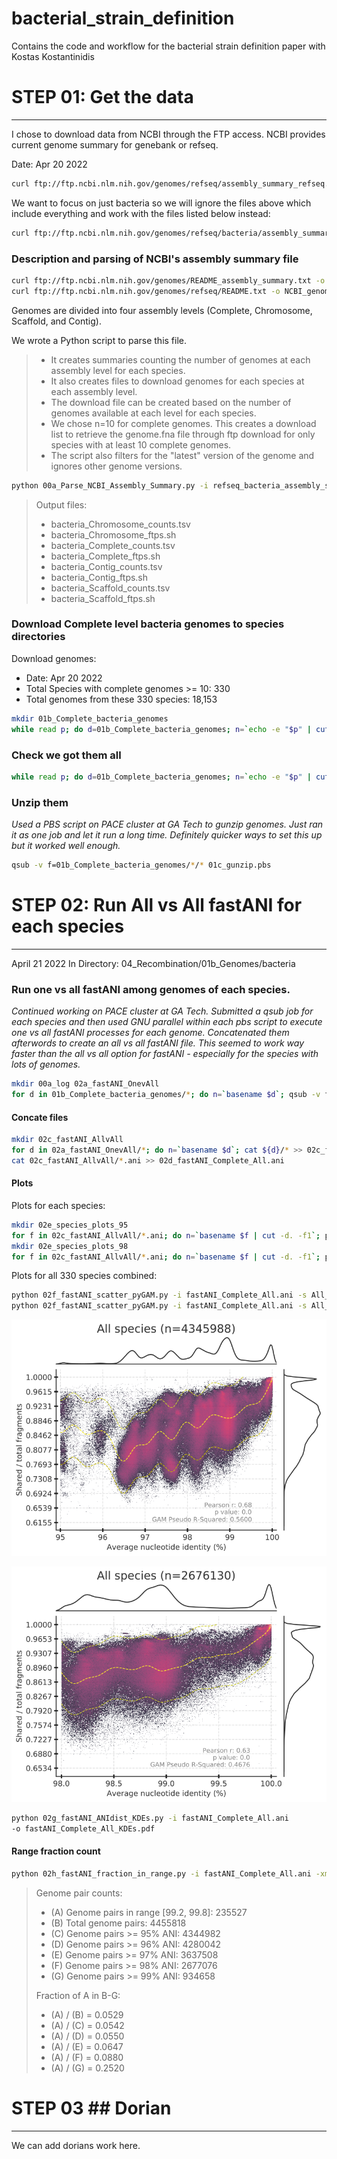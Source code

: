 # bacterial_strain_definition
Contains the code and workflow for the bacterial strain definition paper with Kostas Kostantinidis

# STEP 01: Get the data
---
I chose to download data from NCBI through the FTP access.
NCBI provides current genome summary for genebank or refseq.

Date: Apr 20 2022

```bash
curl ftp://ftp.ncbi.nlm.nih.gov/genomes/refseq/assembly_summary_refseq.txt -o refseq_assembly_summary_refseq.txt
```

We want to focus on just bacteria so we will ignore the files above which include everything and work with the files listed below instead:

```bash
curl ftp://ftp.ncbi.nlm.nih.gov/genomes/refseq/bacteria/assembly_summary.txt -o refseq_bacteria_assembly_summary.txt
```

### Description and parsing of NCBI's assembly summary file

```bash
curl ftp://ftp.ncbi.nlm.nih.gov/genomes/README_assembly_summary.txt -o NCBI_genomes_README_assembly_summary.txt
curl ftp://ftp.ncbi.nlm.nih.gov/genomes/refseq/README.txt -o NCBI_genomes_README.txt
```
Genomes are divided into four assembly levels (Complete, Chromosome, Scaffold, and Contig).

We wrote a Python script to parse this file.
> 	- It creates summaries counting the number of genomes at each assembly level for each species.
> 	- It also creates files to download genomes for each species at each assembly level.
> 	- The download file can be created based on the number of genomes available at each level for each species.
> 	- We chose n=10 for complete genomes. This creates a download list to retrieve the genome.fna file through ftp download for only species with at least 10 complete genomes.
> 	- The script also filters for the "latest" version of the genome and ignores other genome versions.

```bash
python 00a_Parse_NCBI_Assembly_Summary.py -i refseq_bacteria_assembly_summary.txt -p bacteria -n 10
```

> Output files:
> 	- bacteria_Chromosome_counts.tsv
> 	- bacteria_Chromosome_ftps.sh
> 	- bacteria_Complete_counts.tsv
> 	- bacteria_Complete_ftps.sh
> 	- bacteria_Contig_counts.tsv
> 	- bacteria_Contig_ftps.sh
> 	- bacteria_Scaffold_counts.tsv
> 	- bacteria_Scaffold_ftps.sh

### Download Complete level bacteria genomes to species directories

Download genomes:
 - Date: Apr 20 2022
 - Total Species with complete genomes >= 10: 330
 - Total genomes from these 330 species: 18,153

```bash
mkdir 01b_Complete_bacteria_genomes
while read p; do d=01b_Complete_bacteria_genomes; n=`echo -e "$p" | cut -f1`; m=`echo -e "$p" | cut -f2`; g=`echo $m | rev | cut -d/ -f1 | rev`; if [ ! -d ${d}/$n ]; then mkdir ${d}/$n; fi; curl ${m} -o ${d}/${n}/${g}; done < bacteria_Complete_ftps.sh
```

### Check we got them all

```bash
while read p; do d=01b_Complete_bacteria_genomes; n=`echo -e "$p" | cut -f1`; m=`echo -e "$p" | cut -f2`; g=`echo $m | rev | cut -d/ -f1 | rev`; if [ ! -s ${d}/$n/${g} ]; then echo $n $g "NOT COMPLETE DOWNLOADING"; curl ${m} -o ${d}/${n}/${g}; fi; done < bacteria_Complete_ftps.sh
```

### Unzip them

*Used a PBS script on PACE cluster at GA Tech to gunzip genomes. Just ran it as one job and let it run a long time. Definitely quicker ways to set this up but it worked well enough.*

```bash
qsub -v f=01b_Complete_bacteria_genomes/*/* 01c_gunzip.pbs
```

# STEP 02: Run All vs All fastANI for each species
---

April 21 2022
In Directory: 04_Recombination/01b_Genomes/bacteria

### Run one vs all fastANI among genomes of each species.

*Continued working on PACE cluster at GA Tech. Submitted a qsub job for each species and then used GNU parallel within each pbs script to execute one vs all fastANI processes for each genome. Concatenated them afterwords to create an all vs all fastANI file. This seemed to work way faster than the all vs all option for fastANI - especially for the species with lots of genomes.*

```bash
mkdir 00a_log 02a_fastANI_OnevAll
for d in 01b_Complete_bacteria_genomes/*; do n=`basename $d`; qsub -v fDir=$d,oDir=02a_fastANI_OnevAll,n=$n 02b_fastANI.pbs; done
```

#### Concate files

```bash
mkdir 02c_fastANI_AllvAll
for d in 02a_fastANI_OnevAll/*; do n=`basename $d`; cat ${d}/* >> 02c_fastANI_AllvAll/${n}.ani; echo $d; done
cat 02c_fastANI_AllvAll/*.ani >> 02d_fastANI_Complete_All.ani
```

#### Plots

Plots for each species:

```bash
mkdir 02e_species_plots_95
for f in 02c_fastANI_AllvAll/*.ani; do n=`basename $f | cut -d. -f1`; python 02f_fastANI_scatter_pyGAM -i $f -o 02e_species_plots_95/${n}.pdf; done
mkdir 02e_species_plots_98
for f in 02c_fastANI_AllvAll/*.ani; do n=`basename $f | cut -d. -f1`; python 02f_fastANI_scatter_pyGAM -i $f -o 02e_species_plots_98/${n}.pdf -xmin 98 -t 0.5; done
```

Plots for all 330 species combined:

```bash
python 02f_fastANI_scatter_pyGAM.py -i fastANI_Complete_All.ani -s All_species -o fastANI_Complete_All_95_density_pyGAM.pdf -z True -g True
python 02f_fastANI_scatter_pyGAM.py -i fastANI_Complete_All.ani -s All_species -o fastANI_Complete_All_98_density_pyGAM.pdf -xmin 98 -t 0.5 -z True -g True
```

![Shared genome fraction vs ANI plot for 330 species constrained at 95% ANI.](/figures/fastANI_Complete_All_95_density_pyGAM.png)

![Shared genome fraction vs ANI plot for 330 species constrained at 98% ANI.](/figures/fastANI_Complete_All_98_density_pyGAM.png)

```bash
python 02g_fastANI_ANIdist_KDEs.py -i fastANI_Complete_All.ani
-o fastANI_Complete_All_KDEs.pdf
```

#### Range fraction count
```bash
python 02h_fastANI_fraction_in_range.py -i fastANI_Complete_All.ani -xmin 99.2 -xmax 99.8
```

> Genome pair counts:
> 	- (A) Genome pairs in range [99.2, 99.8]: 235527
> 	- (B) Total genome pairs: 4455818
> 	- (C) Genome pairs >= 95% ANI: 4344982
> 	- (D) Genome pairs >= 96% ANI: 4280042
> 	- (E) Genome pairs >= 97% ANI: 3637508
> 	- (F) Genome pairs >= 98% ANI: 2677076
> 	- (G) Genome pairs >= 99% ANI: 934658
>
> Fraction of A in B-G:
> 	- (A) / (B) = 0.0529
> 	- (A) / (C) = 0.0542
> 	- (A) / (D) = 0.0550
> 	- (A) / (E) = 0.0647
> 	- (A) / (F) = 0.0880
> 	- (A) / (G) = 0.2520

# STEP 03 ## Dorian
---

We can add dorians work here.
